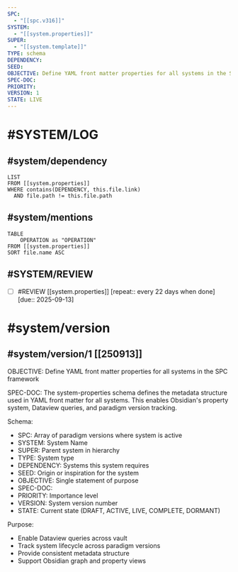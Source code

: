 ```yaml
---
SPC:
  - "[[spc.v316]]"
SYSTEM:
  - "[[system.properties]]"
SUPER:
  - "[[system.template]]"
TYPE: schema
DEPENDENCY:
SEED:
OBJECTIVE: Define YAML front matter properties for all systems in the SPC framework
SPEC-DOC:
PRIORITY:
VERSION: 1
STATE: LIVE
---
```

# #SYSTEM/LOG
## #system/dependency
~~~dataview
LIST
FROM [[system.properties]]
WHERE contains(DEPENDENCY, this.file.link)
  AND file.path != this.file.path
~~~
## #system/mentions
~~~dataview
TABLE
    OPERATION as "OPERATION"
FROM [[system.properties]]
SORT file.name ASC
~~~
## #SYSTEM/REVIEW
- [ ] #REVIEW [[system.properties]]  [repeat:: every 22 days when done]  [due:: 2025-09-13]
# #system/version
## #system/version/1 [[250913]]
OBJECTIVE: Define YAML front matter properties for all systems in the SPC framework

SPEC-DOC:
The system-properties schema defines the metadata structure used in YAML front matter for all systems. This enables Obsidian's property system, Dataview queries, and paradigm version tracking.

Schema:
- SPC: Array of paradigm versions where system is active
- SYSTEM: System Name
- SUPER: Parent system in hierarchy
- TYPE: System type
- DEPENDENCY: Systems this system requires
- SEED: Origin or inspiration for the system
- OBJECTIVE: Single statement of purpose
- SPEC-DOC:
- PRIORITY: Importance level
- VERSION: System version number
- STATE: Current state (DRAFT, ACTIVE, LIVE, COMPLETE, DORMANT)

Purpose:
- Enable Dataview queries across vault
- Track system lifecycle across paradigm versions
- Provide consistent metadata structure
- Support Obsidian graph and property views